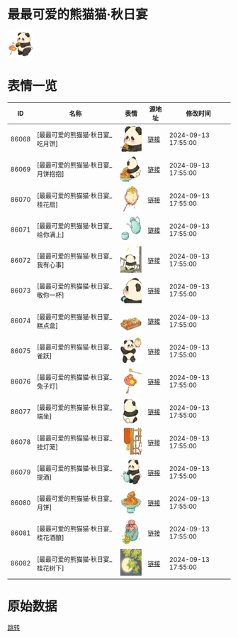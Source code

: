# 最最可爱的熊猫猫·秋日宴

<img src="./cover.png" height="60" alt="cover" />

# 表情一览

|ID|名称|表情|源地址|修改时间|
|----|----|----|----|----|
|86068|[最最可爱的熊猫猫·秋日宴_吃月饼]|<img src="./pic/086068_%5B最最可爱的熊猫猫·秋日宴_吃月饼%5D.png" height="60" alt="吃月饼"/>|[链接](https://i0.hdslb.com/bfs/garb/58c2777510ef0c52b56909e76943611563163c18.png)|2024-09-13 17:55:00|
|86069|[最最可爱的熊猫猫·秋日宴_月饼抱抱]|<img src="./pic/086069_%5B最最可爱的熊猫猫·秋日宴_月饼抱抱%5D.png" height="60" alt="月饼抱抱"/>|[链接](https://i0.hdslb.com/bfs/garb/c7b64962a7ee2e0a3603909b7784c1baf124ee02.png)|2024-09-13 17:55:00|
|86070|[最最可爱的熊猫猫·秋日宴_桂花扇]|<img src="./pic/086070_%5B最最可爱的熊猫猫·秋日宴_桂花扇%5D.png" height="60" alt="桂花扇"/>|[链接](https://i0.hdslb.com/bfs/garb/d925e480271d68e68407e6900975252279184426.png)|2024-09-13 17:55:00|
|86071|[最最可爱的熊猫猫·秋日宴_给你满上]|<img src="./pic/086071_%5B最最可爱的熊猫猫·秋日宴_给你满上%5D.png" height="60" alt="给你满上"/>|[链接](https://i0.hdslb.com/bfs/garb/344b5f329865dade930ebb09eb6991fa179776b8.png)|2024-09-13 17:55:00|
|86072|[最最可爱的熊猫猫·秋日宴_我有心事]|<img src="./pic/086072_%5B最最可爱的熊猫猫·秋日宴_我有心事%5D.png" height="60" alt="我有心事"/>|[链接](https://i0.hdslb.com/bfs/garb/17589181008e998ff9f098c06bc675cb69e96a3d.png)|2024-09-13 17:55:00|
|86073|[最最可爱的熊猫猫·秋日宴_敬你一杯]|<img src="./pic/086073_%5B最最可爱的熊猫猫·秋日宴_敬你一杯%5D.png" height="60" alt="敬你一杯"/>|[链接](https://i0.hdslb.com/bfs/garb/1b7631a066f4f30d7af5ed2288ed9c0cfffb9ef0.png)|2024-09-13 17:55:00|
|86074|[最最可爱的熊猫猫·秋日宴_糕点盒]|<img src="./pic/086074_%5B最最可爱的熊猫猫·秋日宴_糕点盒%5D.png" height="60" alt="糕点盒"/>|[链接](https://i0.hdslb.com/bfs/garb/1f54e257099c418185bee5165d432d7ac8e6edde.png)|2024-09-13 17:55:00|
|86075|[最最可爱的熊猫猫·秋日宴_雀跃]|<img src="./pic/086075_%5B最最可爱的熊猫猫·秋日宴_雀跃%5D.png" height="60" alt="雀跃"/>|[链接](https://i0.hdslb.com/bfs/garb/ff3cb301ccec036dd689e93c7a2307ad62d25756.png)|2024-09-13 17:55:00|
|86076|[最最可爱的熊猫猫·秋日宴_兔子灯]|<img src="./pic/086076_%5B最最可爱的熊猫猫·秋日宴_兔子灯%5D.png" height="60" alt="兔子灯"/>|[链接](https://i0.hdslb.com/bfs/garb/707061b6f4eb45ab338063e0fdcaa9a67c8a096b.png)|2024-09-13 17:55:00|
|86077|[最最可爱的熊猫猫·秋日宴_端坐]|<img src="./pic/086077_%5B最最可爱的熊猫猫·秋日宴_端坐%5D.png" height="60" alt="端坐"/>|[链接](https://i0.hdslb.com/bfs/garb/bca2ebe7373de724ef4f8d1379217f344bb12e3f.png)|2024-09-13 17:55:00|
|86078|[最最可爱的熊猫猫·秋日宴_挂灯笼]|<img src="./pic/086078_%5B最最可爱的熊猫猫·秋日宴_挂灯笼%5D.png" height="60" alt="挂灯笼"/>|[链接](https://i0.hdslb.com/bfs/garb/eee657f07b44c01d45aa6ea8423265b64fe98dbd.png)|2024-09-13 17:55:00|
|86079|[最最可爱的熊猫猫·秋日宴_提酒]|<img src="./pic/086079_%5B最最可爱的熊猫猫·秋日宴_提酒%5D.png" height="60" alt="提酒"/>|[链接](https://i0.hdslb.com/bfs/garb/66bb6ad2f9a7ce7e32ea910fd3d81d9bce3be2ee.png)|2024-09-13 17:55:00|
|86080|[最最可爱的熊猫猫·秋日宴_月饼]|<img src="./pic/086080_%5B最最可爱的熊猫猫·秋日宴_月饼%5D.png" height="60" alt="月饼"/>|[链接](https://i0.hdslb.com/bfs/garb/2901890f18e093f6a9f79d12180fc100d8f43b7c.png)|2024-09-13 17:55:00|
|86081|[最最可爱的熊猫猫·秋日宴_桂花酒酿]|<img src="./pic/086081_%5B最最可爱的熊猫猫·秋日宴_桂花酒酿%5D.png" height="60" alt="桂花酒酿"/>|[链接](https://i0.hdslb.com/bfs/garb/7af81424495961bf5b58894f2b684b52573380ff.png)|2024-09-13 17:55:00|
|86082|[最最可爱的熊猫猫·秋日宴_桂花树下]|<img src="./pic/086082_%5B最最可爱的熊猫猫·秋日宴_桂花树下%5D.png" height="60" alt="桂花树下"/>|[链接](https://i0.hdslb.com/bfs/garb/c815fd11689655cebd4cc1511d380b1dd3de2852.png)|2024-09-13 17:55:00|

# 原始数据

[跳转](./raw.json)

